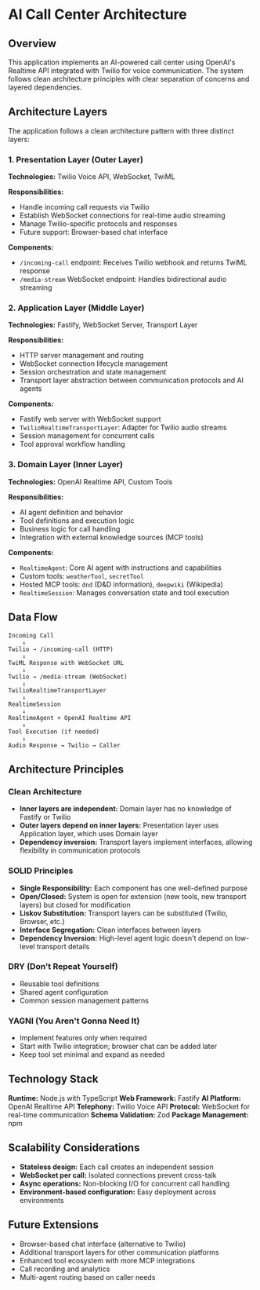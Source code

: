# AI Call Center Architecture

## Overview

This application implements an AI-powered call center using OpenAI's Realtime API integrated with Twilio for voice communication. The system follows clean architecture principles with clear separation of concerns and layered dependencies.

## Architecture Layers

The application follows a clean architecture pattern with three distinct layers:

### 1. Presentation Layer (Outer Layer)
**Technologies:** Twilio Voice API, WebSocket, TwiML

**Responsibilities:**
- Handle incoming call requests via Twilio
- Establish WebSocket connections for real-time audio streaming
- Manage Twilio-specific protocols and responses
- Future support: Browser-based chat interface

**Components:**
- `/incoming-call` endpoint: Receives Twilio webhook and returns TwiML response
- `/media-stream` WebSocket endpoint: Handles bidirectional audio streaming

### 2. Application Layer (Middle Layer)
**Technologies:** Fastify, WebSocket Server, Transport Layer

**Responsibilities:**
- HTTP server management and routing
- WebSocket connection lifecycle management
- Session orchestration and state management
- Transport layer abstraction between communication protocols and AI agents

**Components:**
- Fastify web server with WebSocket support
- `TwilioRealtimeTransportLayer`: Adapter for Twilio audio streams
- Session management for concurrent calls
- Tool approval workflow handling

### 3. Domain Layer (Inner Layer)
**Technologies:** OpenAI Realtime API, Custom Tools

**Responsibilities:**
- AI agent definition and behavior
- Tool definitions and execution logic
- Business logic for call handling
- Integration with external knowledge sources (MCP tools)

**Components:**
- `RealtimeAgent`: Core AI agent with instructions and capabilities
- Custom tools: `weatherTool`, `secretTool`
- Hosted MCP tools: `dnd` (D&D information), `deepwiki` (Wikipedia)
- `RealtimeSession`: Manages conversation state and tool execution

## Data Flow

```
Incoming Call
    ↓
Twilio → /incoming-call (HTTP)
    ↓
TwiML Response with WebSocket URL
    ↓
Twilio → /media-stream (WebSocket)
    ↓
TwilioRealtimeTransportLayer
    ↓
RealtimeSession
    ↓
RealtimeAgent + OpenAI Realtime API
    ↓
Tool Execution (if needed)
    ↓
Audio Response → Twilio → Caller
```

## Architecture Principles

### Clean Architecture
- **Inner layers are independent:** Domain layer has no knowledge of Fastify or Twilio
- **Outer layers depend on inner layers:** Presentation layer uses Application layer, which uses Domain layer
- **Dependency inversion:** Transport layers implement interfaces, allowing flexibility in communication protocols

### SOLID Principles
- **Single Responsibility:** Each component has one well-defined purpose
- **Open/Closed:** System is open for extension (new tools, new transport layers) but closed for modification
- **Liskov Substitution:** Transport layers can be substituted (Twilio, Browser, etc.)
- **Interface Segregation:** Clean interfaces between layers
- **Dependency Inversion:** High-level agent logic doesn't depend on low-level transport details

### DRY (Don't Repeat Yourself)
- Reusable tool definitions
- Shared agent configuration
- Common session management patterns

### YAGNI (You Aren't Gonna Need It)
- Implement features only when required
- Start with Twilio integration; browser chat can be added later
- Keep tool set minimal and expand as needed

## Technology Stack

**Runtime:** Node.js with TypeScript
**Web Framework:** Fastify
**AI Platform:** OpenAI Realtime API
**Telephony:** Twilio Voice API
**Protocol:** WebSocket for real-time communication
**Schema Validation:** Zod
**Package Management:** npm

## Scalability Considerations

- **Stateless design:** Each call creates an independent session
- **WebSocket per call:** Isolated connections prevent cross-talk
- **Async operations:** Non-blocking I/O for concurrent call handling
- **Environment-based configuration:** Easy deployment across environments

## Future Extensions

- Browser-based chat interface (alternative to Twilio)
- Additional transport layers for other communication platforms
- Enhanced tool ecosystem with more MCP integrations
- Call recording and analytics
- Multi-agent routing based on caller needs
